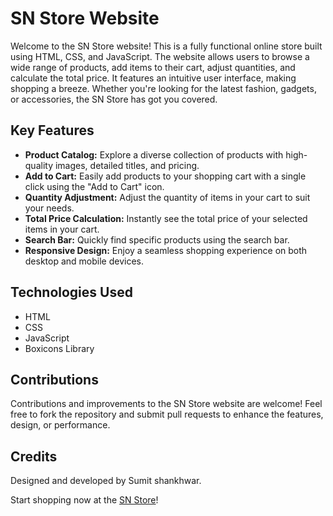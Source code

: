 # SN Store Website

Welcome to the SN Store website! This is a fully functional online store built using HTML, CSS, and JavaScript. The website allows users to browse a wide range of products, add items to their cart, adjust quantities, and calculate the total price. It features an intuitive user interface, making shopping a breeze. Whether you're looking for the latest fashion, gadgets, or accessories, the SN Store has got you covered.

## Key Features

- **Product Catalog:** Explore a diverse collection of products with high-quality images, detailed titles, and pricing.
- **Add to Cart:** Easily add products to your shopping cart with a single click using the "Add to Cart" icon.
- **Quantity Adjustment:** Adjust the quantity of items in your cart to suit your needs.
- **Total Price Calculation:** Instantly see the total price of your selected items in your cart.
- **Search Bar:** Quickly find specific products using the search bar.
- **Responsive Design:** Enjoy a seamless shopping experience on both desktop and mobile devices.

## Technologies Used

- HTML
- CSS
- JavaScript
- Boxicons Library

## Contributions

Contributions and improvements to the SN Store website are welcome! Feel free to fork the repository and submit pull requests to enhance the features, design, or performance.

## Credits

Designed and developed by Sumit shankhwar.


Start shopping now at the [SN Store](https://shankhwarsumit.github.io/SNstore.github.io/)!
